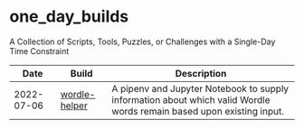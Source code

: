 # one_day_builds

A Collection of Scripts, Tools, Puzzles, or Challenges with a Single-Day Time Constraint

| Date       | Build       | Description |
|------------|-------------|-------------|
| 2022-07-06 | [wordle-helper](2022-07-06_wordle-helper/README.md)      | A pipenv and Jupyter Notebook to supply information about which valid Wordle words remain based upon existing input. |
